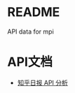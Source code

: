 # README

<!--
create time: 2015-12-04 13:38:39
Author: amoblin

This file is created by Marboo<http://marboo.io> template file $MARBOO_HOME/.media/starts/default.md
本文件由 Marboo<http://marboo.io> 模板文件 $MARBOO_HOME/.media/starts/default.md 创建
-->

API data for mpi

# API文档

- [知乎日报 API 分析](https://github.com/izzyleung/ZhihuDailyPurify/wiki/知乎日报-API-分析)
